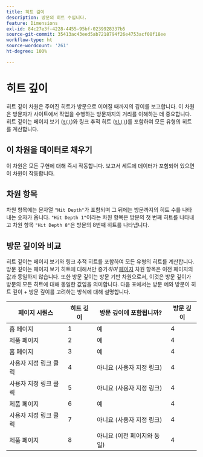 ```yaml
---
title: 히트 깊이
description: 방문의 히트 수입니다.
feature: Dimensions
exl-id: 84c27e3f-4228-4455-95bf-0239928337b5
source-git-commit: 35413ac43eed5ab7218794f26e4753acf08f18ee
workflow-type: ht
source-wordcount: '261'
ht-degree: 100%

---
```


# 히트 깊이

히트 깊이 차원은 주어진 히트가 방문으로 이어질 때까지의 깊이를 보고합니다. 이 차원은 방문자가 사이트에서 작업을 수행하는 방문까지의 거리를 이해하는 데 중요합니다. 히트 깊이는 페이지 보기 ([`t()`](/help/implement/vars/functions/t-method.md))와 링크 추적 히트 ([`tl()`](/help/implement/vars/functions/tl-method.md))를 포함하여 모든 유형의 히트를 계산합니다.

## 이 차원을 데이터로 채우기

이 차원은 모든 구현에 대해 즉시 작동합니다. 보고서 세트에 데이터가 포함되어 있으면 이 차원이 작동합니다.

## 차원 항목

차원 항목에는 문자열 `"Hit Depth"`가 포함되며 그 뒤에는 방문까지의 히트 수를 나타내는 숫자가 옵니다. `"Hit Depth 1"`이라는 차원 항목은 방문의 첫 번째 히트를 나타내고 차원 항목 `"Hit Depth 8"`은 방문의 8번째 히트를 나타냅니다.

## 방문 깊이와 비교

히트 깊이는 페이지 보기와 링크 추적 히트를 포함하여 모든 유형의 히트를 계산합니다. 방문 깊이는 페이지 보기 히트에 대해서만 증가&#x200B;_하며_ [페이지](page.md) 차원 항목은 이전 페이지의 값과 동일하지 않습니다. 또한 방문 깊이는 방문 기반 차원으로서, 이것은 방문 깊이가 방문의 모든 히트에 대해 동일한 값임을 의미합니다. 다음 표에서는 방문 예와 방문이 히트 깊이 + 방문 깊이를 고려하는 방식에 대해 설명합니다.

| 페이지 시퀀스 | 히트 깊이 | 방문 깊이에 포함됩니까? | 방문 깊이 |
| --- | --- | --- | --- |
| 홈 페이지 | 1 | 예 | 4 |
| 제품 페이지 | 2 | 예 | 4 |
| 홈 페이지 | 3 | 예 | 4 |
| 사용자 지정 링크 클릭 | 4 | 아니요 (사용자 지정 링크) | 4 |
| 사용자 지정 링크 클릭 | 5 | 아니요 (사용자 지정 링크) | 4 |
| 제품 페이지 | 6 | 예 | 4 |
| 사용자 지정 링크 클릭 | 7 | 아니요 (사용자 지정 링크) | 4 |
| 제품 페이지 | 8 | 아니요 (이전 페이지와 동일) | 4 |
